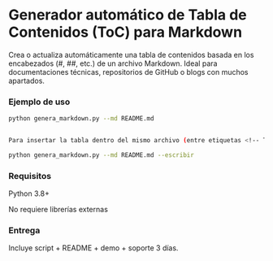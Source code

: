 # Generador automático de Tabla de Contenidos (ToC) para Markdown

Crea o actualiza automáticamente una tabla de contenidos basada en los encabezados (#, ##, etc.) de un archivo Markdown.
Ideal para documentaciones técnicas, repositorios de GitHub o blogs con muchos apartados.

### Ejemplo de uso
```bash
python genera_markdown.py --md README.md


Para insertar la tabla dentro del mismo archivo (entre etiquetas <!-- TOC START --> y <!-- TOC END -->):

python genera_markdown.py --md README.md --escribir
```

### Requisitos
Python 3.8+

No requiere librerías externas

### Entrega
Incluye script + README + demo + soporte 3 días.